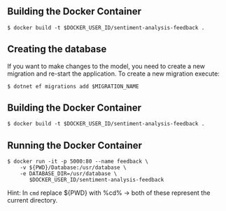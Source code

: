 ## Building the Docker Container

```
$ docker build -t $DOCKER_USER_ID/sentiment-analysis-feedback .
```

## Creating the database

If you want to make changes to the model, you need to create a new migration and re-start the application.
To create a new migration execute:

```
$ dotnet ef migrations add $MIGRATION_NAME
```

## Building the Docker Container

```
$ docker build -t $DOCKER_USER_ID/sentiment-analysis-feedback .
```

## Running the Docker Container

```
$ docker run -it -p 5000:80 --name feedback \
    -v ${PWD}/Database:/usr/database \
    -e DATABASE_DIR=/usr/database \
       $DOCKER_USER_ID/sentiment-analysis-feedback
```

Hint: In `cmd` replace ${PWD} with %cd% -> both of these represent the current directory.